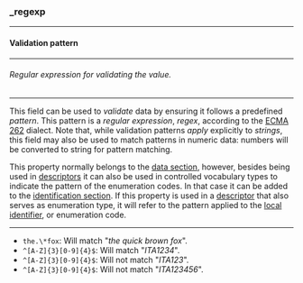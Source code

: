 ### _regexp

------

#### Validation pattern

------

###### Regular expression for validating the value.

------

This field can be used to *validate* data by ensuring it follows a predefined *pattern*. This pattern is a *regular expression*, *regex*, according to the [ECMA 262](http://www.ecma-international.org/publications/files/ECMA-ST/Ecma-262.pdf) dialect. Note that, while validation patterns *apply* explicitly to *strings*, this field may also be used to match patterns in numeric data: numbers will be converted to string for pattern matching.

This property normally belongs to the [data section](_data), however, besides being used in [descriptors](_term_descriptor) it can also be used in controlled vocabulary types to indicate the pattern of the enumeration codes. In that case it can be added to the [identification section](_code). If this property is used in a [descriptor](_term_descriiptor) that also serves as enumeration type, it will refer to the pattern applied to the [local identifier](_lid), or enumeration code.

------

- `the.\*fox`: Will match "*the quick brown fox*".
- `^[A-Z]{3}[0-9]{4}$`: Will match "*ITA1234*".
- `^[A-Z]{3}[0-9]{4}$`: Will not match "*ITA123*".
- `^[A-Z]{3}[0-9]{4}$`: Will not match "*ITA123456*".